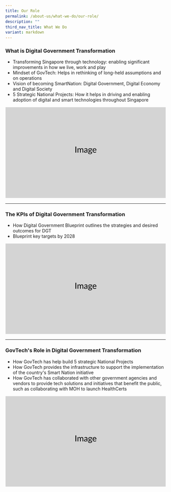 ```yaml
---
title: Our Role
permalink: /about-us/what-we-do/our-role/
description: ""
third_nav_title: What We Do
variant: markdown
---
```

### What is Digital Government Transformation

* Transforming Singapore through technology: enabling significant improvements in how we live, work and play
* Mindset of GovTech: Helps in rethinking of long-held assumptions and on operations
* Vision of becoming SmartNation: Digital Government, Digital Economy and Digital Society
* 5 Strategic National Projects: How it helps in driving and enabling adoption of digital and smart technologies throughout Singapore

![Lorem ipsum](/images/Placeholders/Screenshot_2023_11_10_at_9_56_05_AM.png)
<br>

---


### The KPIs of Digital Government Transformation
*  How Digital Government Blueprint outlines the strategies and desired outcomes for DGT 
* Blueprint key targets by 2028 

![Lorem ipsum](/images/Placeholders/Screenshot_2023_11_10_at_9_56_05_AM.png)
<br>

---

### GovTech's Role in Digital Government Transformation
* How GovTech has help build 5 strategic National Projects
* How GovTech provides the infrastructure to support the implementation of the country's Smart Nation initiative
* How GovTech has collaborated with other government agencies and vendors to provide tech solutions and initiatives that benefit the public, such as collaborating with MOH to launch HealthCerts

![Lorem ipsum](/images/Placeholders/Screenshot_2023_11_10_at_9_56_05_AM.png)